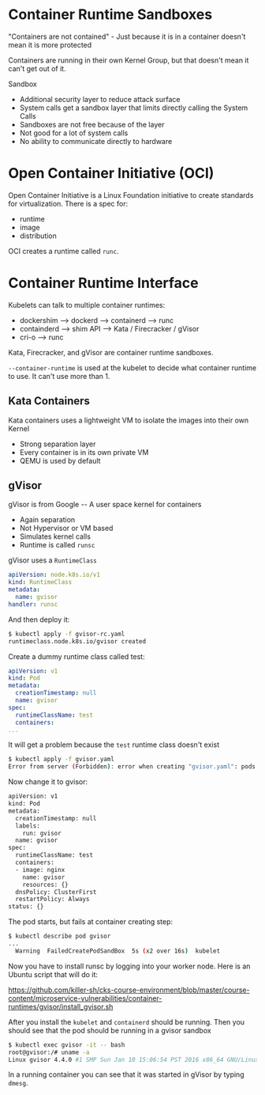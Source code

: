 # Container Runtime Sandboxes

"Containers are not contained" - Just because it is in a container doesn't mean it is more protected

Containers are running in their own Kernel Group, but that doesn't mean it can't get out of it.

Sandbox
- Additional security layer to reduce attack surface
- System calls get a sandbox layer that limits directly calling the System Calls
- Sandboxes are not free because of the layer
- Not good for a lot of system calls
- No ability to communicate directly to hardware

# Open Container Initiative (OCI)

Open Container Initiative is a Linux Foundation initiative to create standards for virtualization. There is a spec for:

- runtime
- image
- distribution

OCI creates a runtime called `runc`.

# Container Runtime Interface

Kubelets can talk to multiple container runtimes:

- dockershim --> dockerd --> containerd --> runc
- containderd --> shim API --> Kata / Firecracker / gVisor
- cri-o --> runc

Kata, Firecracker, and gVisor are container runtime sandboxes.

`--container-runtime` is used at the kubelet to decide what container runtime to use. It can't use more than 1.

## Kata Containers

Kata containers uses a lightweight VM to isolate the images into their own Kernel

- Strong separation layer
- Every container is in its own private VM
- QEMU is used by default

## gVisor

gVisor is from Google -- A user space kernel for containers
- Again separation
- Not Hypervisor or VM based
- Simulates kernel calls
- Runtime is called `runsc`

gVisor uses a `RuntimeClass`

```yaml
apiVersion: node.k8s.io/v1
kind: RuntimeClass
metadata:
  name: gvisor
handler: runsc
```

And then deploy it:

```sh
$ kubectl apply -f gvisor-rc.yaml
runtimeclass.node.k8s.io/gvisor created
```

Create a dummy runtime class called test:

```yaml
apiVersion: v1
kind: Pod
metadata:
  creationTimestamp: null
  name: gvisor
spec:
  runtimeClassName: test
  containers:
...
```

It will get a problem because the `test` runtime class doesn't exist

```sh
$ kubectl apply -f gvisor.yaml
Error from server (Forbidden): error when creating "gvisor.yaml": pods "gvisor" is forbidden: pod rejected: RuntimeClass "test" not found
```

Now change it to gvisor:

```sh
apiVersion: v1
kind: Pod
metadata:
  creationTimestamp: null
  labels:
    run: gvisor
  name: gvisor
spec:
  runtimeClassName: test
  containers:
  - image: nginx
    name: gvisor
    resources: {}
  dnsPolicy: ClusterFirst
  restartPolicy: Always
status: {}
```

The pod starts, but fails at container creating step:

```sh
$ kubectl describe pod gvisor
...
  Warning  FailedCreatePodSandBox  5s (x2 over 16s)  kubelet            Failed to create pod sandbox: rpc error: code = Unknown desc = failed to get sandbox runtime: no runtime for "runsc" is configured
```

Now you have to install runsc by logging into your worker node. Here is an Ubuntu script that will do it:

https://github.com/killer-sh/cks-course-environment/blob/master/course-content/microservice-vulnerabilities/container-runtimes/gvisor/install_gvisor.sh

After you install the `kubelet` and `containerd` should be running. Then you should see that the pod should be running in a gvisor sandbox

```sh
$ kubectl exec gvisor -it -- bash
root@gvisor:/# uname -a
Linux gvisor 4.4.0 #1 SMP Sun Jan 10 15:06:54 PST 2016 x86_64 GNU/Linux
```

In a running container you can see that it was started in gVisor by typing `dmesg`.
